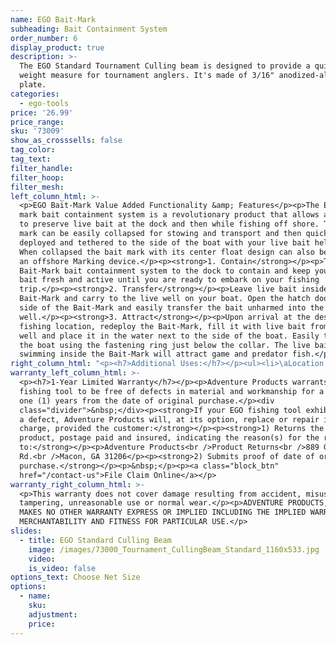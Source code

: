 ```yaml
---
name: EGO Bait-Mark
subheading: Bait Containment System
order_number: 6
display_product: true
description: >-
  The EGO Standard Tournament Culling beam is designed to provide a quick fish
  weight measure for tournament anglers. It's made of 3/16" anodized-aluminum
  plate.
categories:
  - ego-tools
price: '26.99'
price_range:
sku: '73009'
show_as_crosssells: false
tag_color:
tag_text:
filter_handle:
filter_hoop:
filter_mesh:
left_column_html: >-
  <p>EGO Bait-Mark Value Added Functionality &amp; Features</p><p>The EGO bait
  mark bait containment system is a revolutionary product that allows an angler
  to preserve live bait at the dock and then while fishing off shore. The bait
  mark can be easily collapsed for stowing and transport and then quickly
  deployed and tethered to the side of the boat with your live bait held inside.
  When collapsed the bait mark with its center float design can also be used as
  an offshore Marking device.</p><p><strong>1. Contain</strong></p><p>Tether the
  Bait-Mark bait containment system to the dock to contain and keep your live
  bait fresh and active until you are ready to embark on your fishing
  trip.</p><p><strong>2. Transfer</strong></p><p>Leave live bait inside the
  Bait-Mark and carry to the live well on your boat. Open the hatch door on the
  side of the Bait-Mark and easily transfer the bait unharmed into the live
  well.</p><p><strong>3. Attract</strong></p><p>Upon arrival at the desired
  fishing location, redeploy the Bait-Mark, fill it with live bait from live
  well and place it in the water next to the side of the boat. Easily tether to
  the boat using the fastening ring just below the collar. The live bait
  swimming inside the Bait-Mark will attract game and predator fish.</p>
right_column_html: "<p><h7>Additional Uses:</h7></p><ul><li>\aLocation Marking Device (collapsed in stowed position)</li><li>Fish Attracting Device (deployed with bait contained inside)</li><li>Chumming Device (deployed with chum contained inside)</li><li>Saves live bait = Quick return on investment</li></ul>"
warranty_left_column_html: >-
  <p><h7>1-Year Limited Warranty</h7></p><p>Adventure Products warrants your EGO
  fishing tool to be free of defects in material and workmanship for a period of
  one (1) years from the date of original purchase.</p><div
  class="divider">&nbsp;</div><p><strong>If your EGO fishing tool exhibits such
  a defect, Adventure Products will, at its option, replace or repair it without
  charge, provided the customer:</strong></p><p><strong>1) Returns the defective
  product, postage paid and insured, indicating the reason(s) for the return
  to:</strong></p><p>Adventure Products<br />Product Returns<br />889 Guy Paine
  Rd.<br />Macon, GA 31206</p><p><strong>2) Submits proof of date of original
  purchase.</strong></p><p>&nbsp;</p><p><a class="block_btn"
  href="/contact-us">File Claim Online</a></p>
warranty_right_column_html: >-
  <p>This warranty does not cover damage resulting from accident, misuse, abuse,
  tampering, unreasonable use or normal wear.</p><p>ADVENTURE PRODUCTS, INC.
  MAKES NO OTHER WARRANTY EXPRESS OR IMPLIED INCLUDING THE IMPLIED WARRANTIES OF
  MERCHANTABILITY AND FITNESS FOR PARTICULAR USE.</p>
slides:
  - title: EGO Standard Culling Beam
    image: /images/73000_Tournament_CullingBeam_Standard_1160x533.jpg
    video:
    is_video: false
options_text: Choose Net Size
options:
  - name:
    sku:
    adjustment:
    price:
---
```


